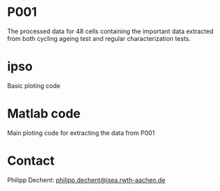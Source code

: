# P001
The processed data for 48 cells containing the important data extracted from both cycling ageing test and regular characterization tests.

# ipso
Basic ploting code

# Matlab code
Main ploting code for extracting the data from P001

# Contact
Philipp Dechent: philipp.dechent@isea.rwth-aachen.de
